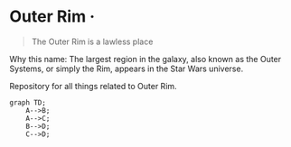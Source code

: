 # Outer Rim &middot;

>The Outer Rim is a lawless place

Why this name: The largest region in the galaxy, also known as the Outer Systems, or simply the Rim, appears in the Star Wars universe.

Repository for all things related to Outer Rim.

```mermaid
graph TD;
    A-->B;
    A-->C;
    B-->D;
    C-->D;
```
